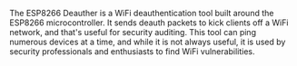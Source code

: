  The ESP8266 Deauther is a WiFi deauthentication tool built around the ESP8266  microcontroller. It sends deauth packets to kick clients off a WiFi network, and that's useful  for security auditing. This tool can ping numerous devices at a time, and while it is not always  useful, it is used by security professionals and enthusiasts to find WiFi vulnerabilities.
